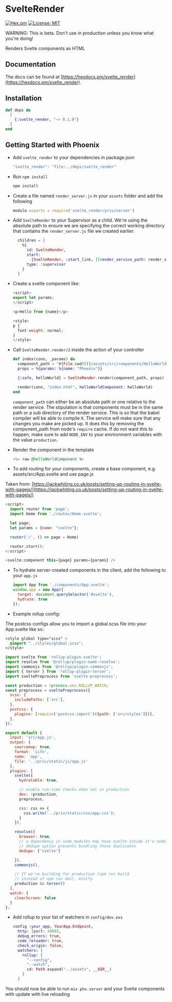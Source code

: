 # SvelteRender

[![Hex.pm](https://img.shields.io/hexpm/dt/svelte_render.svg)](https://hex.pm/packages/svelte_render)
[![License: MIT](https://img.shields.io/badge/License-MIT-yellow.svg)](https://opensource.org/licenses/MIT)

WARNING: This is beta. Don't use in production unless you know what you're doing!

Renders Svelte components as HTML

## Documentation

The docs can
be found at [https://hexdocs.pm/svelte_render](https://hexdocs.pm/svelte_render).

## Installation

```elixir
def deps do
  [
    {:svelte_render, "~> 0.1.0"}
  ]
end
```

## Getting Started with Phoenix

- Add `svelte_render` to your dependencies in package.json

  ```js
  "svelte_render": "file:../deps/svelte_render"
  ```

- Run `npm install`

  ```bash
  npm install
  ```

- Create a file named `render_server.js` in your `assets` folder and add the following

  ```js
  module.exports = require('svelte_render/priv/server')
  ```

- Add `SvelteRender` to your Supervisor as a child. We're using the absolute path to ensure we are specifying the correct working directory that contains the `render_server.js` file we created earlier.

  ```elixir
    children = [
      %{
        id: SvelteRender,
        start:
          {SvelteRender, :start_link, [[render_service_path: render_service_path, pool_size: 4]]},
        type: :supervisor
      }
    ]
  ```

- Create a svelte component like:

  ```js
  <script>
  export let params;
  </script>

  <p>Hello from {name}</p>

  <style>
  p {
    font-weight: normal;
  }
  </style>

  ```

- Call `SvelteRender.render/2` inside the action of your controller

  ```elixir
  def index(conn, _params) do
    component_path = "#{File.cwd!()}/assets/src/components/HelloWorld.svelte"
    props = %{params: %{name: "Phoenix"}}

    {:safe, helloWorld} = SvelteRender.render(component_path, props)

    render(conn, "index.html", helloWorldComponent: helloWorld)
  end
  ```

  `component_path` can either be an absolute path or one relative to the render service. The stipulation is that components must be in the same path or a sub directory of the render service. This is so that the babel compiler will be able to compile it. The service will make sure that any changes you make are picked up. It does this by removing the component_path from node's `require` cache. If do not want this to happen, make sure to add `NODE_ENV` to your environment variables with the value `production`.

- Render the component in the template

  ```elixir
  <%= raw @helloWorldComponent %>
  ```

- To add routing for your components, create a base component, e.g. assets/src/App.svelte and use page.js

Taken from: [https://jackwhiting.co.uk/posts/setting-up-routing-in-svelte-with-pagejs/](https://jackwhiting.co.uk/posts/setting-up-routing-in-svelte-with-pagejs/)

  ```js
  <script>
    import router from 'page';
    import Home from './routes/Home.svelte';

    let page;
    let params = {name: "svelte"};

    router('/', () => page = Home)

    router.start();
  </script>

  <svelte:component this={page} params={params} />
  ```

- To hydrate server-created components in the client, add the following to your `app.js`

  ```js
  import App from './components/App.svelte';
  window.app = new App({
    target: document.querySelector('#svelte'),
    hydrate: true
  });
  ```

- Example rollup config:

The postcss configs allow you to import a global.scss file into your App.svelte like so:

  ```css
  <style global type="scss" >
    @import "../styles/global.scss";
  </style>
  ```


  ```js
  import svelte from 'rollup-plugin-svelte';
  import resolve from '@rollup/plugin-node-resolve';
  import commonjs from '@rollup/plugin-commonjs';
  import { terser } from 'rollup-plugin-terser';
  import sveltePreprocess from 'svelte-preprocess';

  const production = !process.env.ROLLUP_WATCH;
  const preprocess = sveltePreprocess({
    scss: {
      includePaths: ['src'],
    },
    postcss: {
      plugins: [require('postcss-import')({path: ['src/styles']})],
    },
  });

  export default {
    input: 'src/app.js',
    output: {
      sourcemap: true,
      format: 'iife',
      name: 'app',
      file: '../priv/static/js/app.js'
    },
    plugins: [
      svelte({
        hydratable: true,

        // enable run-time checks when not in production
        dev: !production,
        preprocess,

        css: css => {
          css.write('../priv/static/css/app.css');
        }
      }),

      resolve({
        browser: true,
        // a dependency in node_modules may have svelte inside it's node_modules folder
        // dedupe option prevents bundling those duplicates
        dedupe: ['svelte']

      }),
      commonjs(),

      // If we're building for production (npm run build
      // instead of npm run dev), minify
      production && terser()
    ],
    watch: {
      clearScreen: false
    }
  };
  ```

- Add rollup to your list of watchers in `config/dev.exs`

  ```elixir
  config :your_app, YourApp.Endpoint,
    http: [port: 4000],
    debug_errors: true,
    code_reloader: true,
    check_origin: false,
    watchers: [
      rollup: [
        "--config",
        "--watch",
        cd: Path.expand("../assets", __DIR__)
      ]
    ]
  ```

You should now be able to run `mix phx.server` and your Svelte components with update with live reloading
